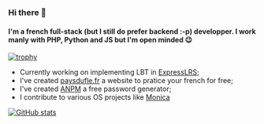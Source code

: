 ### Hi there 👋

#### I'm a french full-stack (but I still do prefer backend :-p) developper. I work manly with PHP, Python and JS but I'm open minded :wink:

[![trophy](https://github-profile-trophy.vercel.app/?username=TeddyBear06)](https://github.com/ryo-ma/github-profile-trophy)

- Currently working on implementing LBT in [ExpressLRS](https://github.com/AlessandroAU/ExpressLRS);
- I've created [paysdufle.fr](https://paysdufle.fr/) a website to pratice your french for free;
- I've created [ANPM](https://teddybear06.github.io/ANPM/) a free password generator;
- I contribute to various OS projects like [Monica](https://www.monicahq.com/)

[![GitHub stats](https://github-readme-stats.vercel.app/api?username=TeddyBear06&count_private=true)](https://github.com/anuraghazra/github-readme-stats)
